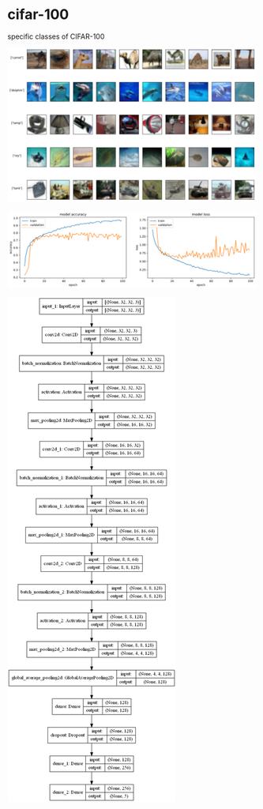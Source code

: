 # cifar-100
specific classes of CIFAR-100

![classes](./classes.png)


![history](./his.png)

![model](./model_plot.png)
